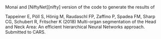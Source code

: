 Monai and [NiftyNet][nifty] version of the code to generate the results of

Tappeiner E, Pöll S, Hönig M, Raudaschl FP, Zaffino P, Spadea FM, Sharp CG, Schubert R, Fritscher K (2018) Multi-organ segmentation of the Head and Neck Area: An efficient hierarchical Neural Networks approach. Submitted to CARS.


